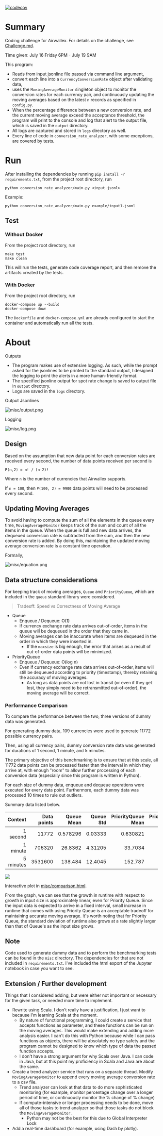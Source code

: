 [![codecov](https://codecov.io/gh/from81/Airwallex-Exchange-Rate-Monitor/branch/main/graph/badge.svg?token=5OJT434R2Q)](https://codecov.io/gh/from81/Airwallex-Exchange-Rate-Monitor)

# Summary
Coding challenge for Airwallex. For details on the challenge, see [Challenge.md](Challenge.md).

Time given: July 16 Friday 6PM - July 19 9AM

This program:
- Reads from input jsonline file passed via command line argument,
- convert each line into a `CurrencyConversionRate` object after validating data,
- uses the `MovingAverageMonitor` singleton object to monitor the conversion rates for each currency pair, and
  continuously updating the moving averages based on the latest `n` records as specified in `config.py`. 
- When the percentage difference between a new conversion rate, and the current moving average exceed
  the acceptance threshold, the program will print to the console and log that alert to the output file, which is saved in the `output` directory.
- All logs are captured and stored in `logs` directory as well.
- Every line of code in `conversion_rate_analyzer`, with some exceptions, are covered by tests.

# Run
After installing the dependencies by running `pip install -r requirements.txt`,
from the project root directory, run

```
python conversion_rate_analyzer/main.py <input.jsonl>
```

Example:
```
python conversion_rate_analyzer/main.py example/input1.jsonl
```

## Test

### Without Docker
From the project root directory, run

```
make test
make clean
```
This will run the tests, generate code coverage report, and then remove the artifacts created by the tests.

### With Docker
From the project root directory, run

```
docker-compose up --build
docker-compose down
```
The `Dockerfile` and `docker-compose.yml` are already configured to start the container and automatically run all the tests.

# About

Outputs
- The program makes use of extensive logging. As such, while the prompt asked for the jsonlines to be printed to the standard output, I designed the logging to print the alerts in a more human-friendly format.	
- The specified jsonline output for spot rate change is saved to output file in `output` directory.
- Logs are saved in the `logs` directory.

Output Jsonlines

![misc/output.png](misc/output.png)

Logging

![misc/log.png](misc/log.png)

## Design

Based on the assumption that new data point for each conversion rates are received every second, the number of data points received per second is

	P(n,2) = n! / (n-2)!

Where `n` is the number of currencies that Airwallex supports. 

If `n = 100`, then `P(100, 2) = 9900` data points will need to be processed every second.

## Updating Moving Averages
To avoid having to compute the sum of all the elements in the queue every time, `MovingAverageMonitor` keeps track of the sum and count of all the items in the queue. When the queue is full and new data arrives, the dequeued conversion rate is subtracted from the sum, and then the new conversion rate is added. By doing this, maintaining the updated moving average conversion rate is a constant time operation.

Formally,

![misc/equation.png](misc/equation.png)

[comment]: <> (Let $x_{i,j,t}$ be the moving average of the spot rate from currency $i \rightarrow j$ for the 5-minute interval ending at time $t$, and $r_{i,j,t}$ be the spot rate from currency $i \rightarrow j$ at time $t$. Then,)

[comment]: <> ($$)

[comment]: <> (x_{i,j,t} = \frac{&#40;300 \times x_{i,j,t-1}&#41; - r_{i,j,t-300} + r_{i,j,t}}{300})

[comment]: <> ($$)

## Data structure considerations

For keeping track of moving averages, `Queue` and `PriorityQueue`, which are included in the `queue` standard library were considered.

> Tradeoff: Speed vs Correctness of Moving Average

- Queue
	- Enqueue / Dequeue: O(1)
	- If currency exchange rate data arrives out-of-order, items in the queue will be dequeued in the order that they came in.
	- Moving averages can be inaccurate when items are dequeued in the order in which they were inserted in.
		- If the `maxsize` is big enough, the error that arises as a result of out-of-order data points will be minimized.
- PriorityQueue
	- Enqueue / Dequeue: O(log n)
	- Even if currency exchange rate data arrives out-of-order, items will still be dequeued according to priority (timestamp), thereby retaining the accuracy of moving averages.
		- As long as data points are not lost in transit (or even if they get lost, they simply need to be retransmitted out-of-order), the moving average will be correct.

### Performance Comparison

To compare the performance between the two, three versions of dummy data was generated.

For generating dummy data, 109 currencies were used to generate 11772 possible currency pairs.

Then, using all currency pairs, dummy conversion rate data was generated for durations of 1 second, 1 minute, and 5 minutes.

The primary objective of this benchmarking is to ensure that at this scale, all 11772 data points can be processed faster than the interval in which they arrive at, with enough "room" to allow further processing of each conversion data (especially since this program is written in Python).

For each size of dummy data, enqueue and dequeue operations were executed for every data point. Furthermore, each dummy data was processed 10 times to rule out outliers. 


Summary data listed below.

| Context     | Data points |   Queue Mean |   Queue Std |   PriorityQueue Mean |   PriorityQueue Std |
|------------:|------------:|-------------:|------------:|---------------------:|--------------------:|
| 1 second    |    11772    |     0.578296 |     0.03333 |             0.630821 |             0.11334 |
| 1 minute    |   706320    |    26.8362   |     4.31205 |            33.7034   |             4.54141 |
| 5 minutes   |  3531600    |   138.484    |    12.4045  |           152.787    |            15.2419  |

![](misc/runtimes.png)

Interactive plot in [misc/comparison.html](misc/comparison.html).

From the graph, we can see that the growth in runtime with respect to growth in input size is approximately linear, even for Priority Queue.
Since the input data is expected to arrive in a fixed interval, small increase in runtime that comes with using Priority Queue is an acceptable tradeoff for maintaining accurate moving average.
It's worth noting that for Priority Queue, the standard deviation of runtime also grows at a rate slightly larger than that of Queue's as the input size grows.

## Note

Code used to generate dummy data and to perform the benchmarking tests can be found in the `misc` directory. The dependencies for that are not included in `requirements.txt`.
I've included the html export of the Jupyter notebook in case you want to see. 

## Extension / Further development

Things that I considered adding, but were either not important or necessary for the given task, or needed more time to implement.

- Rewrite using Scala. I don't really have a justification, I just want to because I'm learning Scala at the moment.
	- By nature of functional programming, I could create a service that accepts functions as parameter, and these functions can be run on the moving averages. This would make extending and adding more analysis easier. I can't do this with Python because while I can pass functions as objects, there will be absolutely no type safety and the program cannot be designed to know which type of data the passed function accepts.
	- I don't have a strong argument for why Scala over Java. I can code in Java, but at this point my proficiency in Scala and Java are about the same.
- Create a trend analyzer service that runs on a separate thread. Modify `MovingAverageMonitor` to append every moving average conversion rate to a csv file. 
	- Trend analyzer can look at that data to do more sophisticated monitoring (for example, monitor percentage change over a longer period of time, or continuously monitor the % change of % change)
	- If compute-intensive or longer processing needs to be done, move all of those tasks to trend analyzer so that those tasks do not block the `MovingAverageMonitor`.
		- Python may not be the best for this due to Global Interpreter Lock
- Add a real-time dashboard (for example, using Dash by plotly).